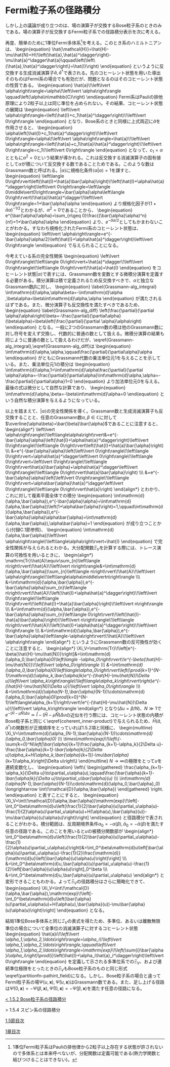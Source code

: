 # Fermi粒子系の径路積分
しかし上の議論が成り立つのは、場の演算子が交換するBose粒子系のときのみである。場の演算子が反交換するFermi粒子系での径路積分表示を次に考える。

再度、簡単のために1準位Fermi多体系[^1]を考える。このとき系のハミルトニアンは、
	\begin{equation}
		\hat{\mathcal{H}}=\hat{H}-\mu\hat{N}=H\\!\left(\hat{a},\hat{a}^\dagger\right)-\mu\hat{a}^\dagger\hat{a}\qquad\left(\left\\{\hat{a},\hat{a}^\dagger\right\\}=\hat{I}\right)
	\end{equation}
というように反交換する生成消滅演算子$\hat{a},\hat{a}^\dagger$で表される。先のコヒーレント状態を用いた導出そのものはFermi系の場合でも有効だが、問題となるのはそのコヒーレント状態の性質である。
	\begin{equation}
		\hat{a}\\!\left\lvert \alpha\right\rangle=\alpha\\!\left\lvert \alpha\right\rangle \qquad\left(\alpha\in\mathbb{C}\right)
	\end{equation}
Fermi系はPauliの排他原理により2粒子以上は同じ準位を占められない。その結果、コヒーレント状態の展開は
	\begin{equation}
		\left\lvert \alpha\right\rangle=\left(\hat{I}+c_1\hat{a}^\dagger\right)\\!\left\lvert 0\right\rangle
	\end{equation}
となり、Bose系のときと同様に上式両辺に$\hat{a}$を作用させると、
	\begin{equation}
		\alpha\left(\hat{I}+c_1\hat{a}^\dagger\right)\\!\left\lvert 0\right\rangle=\alpha\\!\left\lvert \alpha\right\rangle=\hat{a}\\!\left\lvert \alpha\right\rangle=\left(\hat{a}+c_1\hat{a}\hat{a}^\dagger\right)\\!\left\lvert 0\right\rangle=c_1\\!\left\lvert 0\right\rangle
	\end{equation}
となって、$c_1=\alpha$とともに$\alpha^2=0$という結果が導かれる。これは反交換する消滅演算子の固有値として$\alpha$が積について反交換する数であることためである。このような数はGrassmann数と呼ばれる。$\left\lvert \alpha\right\rangle$に規格化条件$\left\langle\alpha\middle\vert\alpha\right\rangle=1$を課すと、
	\begin{equation}
		\left\langle 0\right\rvert\left(\hat{I}+\hat{a}\bar{\alpha}\right)\\!\left(\hat{I}+\alpha\hat{a}^\dagger\right)\left\lvert 0\right\rangle=\left\langle 0\middle\vert0\right\rangle+\bar{\alpha}\alpha\left\langle 0\right\rvert\\!\hat{a}\hat{a}^\dagger\\!\left\lvert 0\right\rangle=1+\bar{\alpha}\alpha
	\end{equation}
より規格化因子が$(1+\bar{\alpha}\alpha)^{-1/2}$とわかるが、$\alpha^2=0$であることから、
	\begin{equation}
		e^{\bar{\alpha}\alpha}=\sum_{n\geq 0}\frac{(\bar{\alpha}\alpha)^n}{n!}=1+\bar{\alpha}\alpha
	\end{equation}
より、$e^{-\bar{\alpha}\alpha/2}$としてもかまわないことがわかる。すなわち規格化されたFermi系のコヒーレント状態は、
	\begin{equation}
		\left\lvert \alpha\right\rangle=e^{-\bar{\alpha}\alpha/2}\left(\hat{I}+\alpha\hat{a}^\dagger\right)\left\lvert 0\right\rangle
	\end{equation}
で与えられることになる。
			
今考えている系の完全性関係
	\begin{equation}
		\left\lvert 0\right\rangle\\!\left\langle 0\right\rvert+\hat{a}^\dagger\\!\left\lvert 0\right\rangle\\!\left\langle 0\right\rvert\\!\hat{a}=\hat{I}
	\end{equation}
をコヒーレント状態$\left\lvert \alpha\right\rangle$で表すには、Grassmann数を変数とする微積分演算を定義する必要がある。積分演算は積で定義されるため反交換すべきで、$\alpha$と独立なGrassmann数$\beta$に対し、
	\begin{equation}	\label{Grassmann-alg_integral}
		\int\mathrm{d}\alpha\,\alpha\beta=-\int\mathrm{d}\alpha \,\beta\alpha=\beta\int\mathrm{d}\alpha\,\alpha
	\end{equation}
が満たされるはずである。また、微分演算子も反交換性を満たすべきであるため、
	\begin{equation}	\label{Grassmann-alg_diff}
		\left(\frac{\partial}{\partial \alpha}\alpha\right)\beta=-\frac{\partial}{\partial\alpha}(\beta\alpha)=\beta\left(\frac{\partial}{\partial \alpha}\alpha\right)
	\end{equation}
となる。一般に2つのGrassmann数の積は他のGrassmann数に対し符号を変えず交換し、代数的に普通の数として扱える。微積分演算の結果も同じように普通の数として扱えるわけだが、\eqref{Grassmann-alg_integral},\eqref{Grassmann-alg_diff}は
	\begin{equation}
		\int\mathrm{d}\alpha\,\alpha,\qquad\frac{\partial}{\partial\alpha}\alpha
	\end{equation}
がともにGrassmann代数の乗法単位元$1$を与えることを示している。また、乗法単位元$1$の積分は
	\begin{equation}
		\int\mathrm{d}\alpha\,1=\int\mathrm{d}\alpha\frac{\partial}{\partial \alpha}\alpha=-\frac{\partial}{\partial\alpha}\int\mathrm{d}\alpha\,\alpha=-\frac{\partial}{\partial\alpha}1=0
	\end{equation}
より加法単位元$0$を与える。最後の式は微分として自然な計算であり、
	\begin{equation}
		\int\mathrm{d}\alpha\,\beta=-\beta\int\mathrm{d}\alpha=0
	\end{equation}
という自然な積分演算を与えるようになっている。

以上を踏まえて、$\left\lvert \alpha\right\rangle$の完全性関係を導く。Grassmann数と生成消滅演算子も反交換することと、任意のGrassmann数$\alpha,\beta\in\mathbb{C}$に対して$\overline{\alpha\beta}=\bar{\beta}\bar{\alpha}$であることに注意すると、
	\begin{align\*}
		\left\lvert \alpha\right\rangle\\!\left\langle\alpha\right\rvert&=e^{-\bar{\alpha}\alpha}\left(\hat{I}+\alpha\hat{a}^\dagger\right)\left\lvert 0\right\rangle\\!\left\langle 0\right\rvert\left(\hat{I}+\hat{a}\bar{\alpha}\right) \\\\\\
		&=e^{-\bar{\alpha}\alpha}\left(\left\lvert 0\right\rangle\\!\left\langle 0\right\rvert+\alpha\hat{a}^\dagger\left\lvert 0\right\rangle\\!\left\langle 0\right\rvert+\left\lvert 0\right\rangle\\!\left\langle 0\right\rvert\hat{a}\bar{\alpha}+\alpha\hat{a}^\dagger\left\lvert 0\right\rangle\\!\left\langle 0\right\rvert\hat{a}\bar{\alpha}\right) \\\\\\
		&=e^{-\bar{\alpha}\alpha}\left(\left\lvert 0\right\rangle\\!\left\langle 0\right\rvert+\alpha\bar{\alpha}\hat{a}^\dagger\left\lvert 0\right\rangle\\!\left\langle 0\right\rvert\hat{a}\right)
	\end{align\*}
とわかり、これに対して複素平面全体での積分
	\begin{equation}
		\int\mathrm{d}(\alpha,\bar{\alpha})\,e^{-\bar{\alpha}\alpha}=\int\mathrm{d}(\alpha,\bar{\alpha})\left(1+\alpha\bar{\alpha}\right)=1,\qquad\int\mathrm{d}(\alpha,\bar{\alpha})\,e^{-\bar{\alpha}\alpha}\alpha\bar{\alpha}=\int\mathrm{d}(\alpha,\bar{\alpha})\,\alpha\bar{\alpha}=1
	\end{equation}
が成り立つことから(付録C.1節参照)、
	\begin{equation}
		\int\mathrm{d}(\alpha,\bar{\alpha})\left\lvert \alpha\right\rangle\\!\left\langle\alpha\right\rvert=\hat{I}
	\end{equation}
で完全性関係が与えられるとわかる。大分配関数$\Xi_V$を計算する際には、トレース演算の可換性を用いるときに、
	\begin{align\*}
		\mathrm{Tr}\hat{A}\equiv\sum_{n}\left\langle n\right\rvert\\!\hat{A}\\!\left\lvert n\right\rangle&=\int\mathrm{d}(\alpha,\bar{\alpha})\sum_{n}\left\langle n\right\rvert\\!\hat{A}\\!\left\lvert \alpha\right\rangle\\!\left\langle\alpha\middle\vertn\right\rangle \\\\\\
		&=\int\mathrm{d}(\alpha,\bar{\alpha})\,e^{-\bar{\alpha}\alpha}\sum_{n}\left\langle n\right\rvert\\!\hat{A}\\!\left(\hat{I}+\alpha\hat{a}^\dagger\right)\\!\left\lvert 0\right\rangle\\!\left\langle 0\right\rvert\\!\left(\hat{I}+\hat{a}\bar{\alpha}\right)\\!\left\lvert n\right\rangle \\\\\\
		&=\int\mathrm{d}(\alpha,\bar{\alpha})\,e^{-\bar{\alpha}\alpha}\sum_{n}\left\langle 0\right\rvert\\!\left(\hat{I}-\hat{a}\bar{\alpha}\right)\\!\left\lvert n\right\rangle\\!\left\langle n\right\rvert\\!\hat{A}\\!\left(\hat{I}+\alpha\hat{a}^\dagger\right)\\!\left\lvert 0\right\rangle \\\\\\
		&=\int\mathrm{d}(\alpha,\bar{\alpha})\,e^{-\bar{\alpha}\alpha}\left\langle-\alpha\right\rvert\\!\hat{A}\\!\left\lvert \alpha\right\rangle
	\end{align\*}
というようにGrassmann数の反可換性が効くことに注意すると、
	\begin{align\*}
		\Xi_V=\mathrm{Tr}\\!\left[e^{-\beta(\hat{H}-\mu\hat{N})}\right]&=\int\mathrm{d}(\alpha_0,\bar{\alpha}_0)\left\langle -\alpha_0\right\rvert\\!e^{-\beta(\hat{H}-\mu\hat{N})}\\!\left\lvert \alpha_0\right\rangle \\\\\\
		&=\int\mathrm{d}(\alpha_0,\bar{\alpha}_0)\left\langle\alpha_0\right\rvert\left(\prod_{k=1}^{N-1}\mathrm{d}(\alpha_k,\bar{\alpha}_k)e^{-(\hat{H}-\mu\hat{N})\Delta u}\left\lvert \alpha_k\right\rangle\\!\left\langle\alpha_k\right\rvert\right)e^{-(\hat{H}-\mu\hat{N})\Delta u}\\!\left\lvert \alpha_0\right\rangle \\\\\\
		&=\int\mathrm{d}(\alpha_{N-1},\bar{\alpha}_{N-1})\cdots\mathrm{d}(\alpha_0,\bar{\alpha}_0)\prod_{k=0}^{N-1}\left\langle\alpha_{k+1}\right\rvert\\!e^{-(\hat{H}-\mu\hat{N})\Delta u}\\!\left\lvert \alpha_k\right\rangle
	\end{align\*}
となり$(\Delta u=\beta/N)$、$N\gg 1$で$e^{-(\hat{H}-\mu\hat{N})\Delta u}\simeq\hat{I}-(\hat{H}-\mu\hat{N})\Delta u$の近似を行う際には、コヒーレント状態の内積がBose粒子系と同じく\eqref{coherent_inner-product}で与えられるため、$\hat{H}(\hat{a},\hat{a}^\dagger)$の関数形が正規順序をとっていれば1.5.2項と同様に、
	\begin{multline}
		\Xi_V=\int\mathrm{d}(\alpha_{N-1},\bar{\alpha}_{N-1})\cdots\mathrm{d}(\alpha_0,\bar{\alpha}_0) \\\\\\
		\times\mathrm{exp}\\!\left\\{-\sum_{k=0}^N\left[\bar{\alpha}_{k+1}\frac{\alpha_{k+1}-\alpha_k}{2\Delta u}-\frac{\bar{\alpha}_{k+1}-\bar{\alpha}_k}{2\Delta u}\alpha_k+H(\alpha_k,\bar{\alpha}_{k+1})-\mu\bar{\alpha}_{k+1}\alpha_k\right]\Delta u\right\\}
	\end{multline}
$N\to\infty$の極限をとって$u$を連続変数化し、
	\begin{equation}
		\left\\{
			\begin{gathered}
				\frac{\alpha_{k+1}-\alpha_k}{\Delta u}\to\partial_u\alpha(u),\qquad\frac{\bar{\alpha}_{k+1}-\bar{\alpha}_k}{\Delta u}\to\partial_u\bar{\alpha}(u) \\\\\\
				\int\mathrm{d}(\alpha_{N-1},\bar{\alpha}_{N-1})\cdots\mathrm{d}(\alpha_0,\bar{\alpha}_0) \longrightarrow \int\\!\mathcal{D}(\alpha,\bar{\alpha})
			\end{gathered}
		\right.
	\end{equation}
と表すことにすると、
	\begin{equation}
		\Xi_V=\int\\!\mathcal{D}(\alpha,\bar{\alpha})\mathrm{exp}\\!\left[-\int_0^\beta\mathrm{d}u\left(\frac{1}{2}\bar{\alpha}(u)\partial_u\alpha(u)-\frac{1}{2}\alpha(u)\partial_u\alpha(u)+H(\alpha(u),\bar{\alpha}(u))-\mu\bar{\alpha}(u)\alpha(u)\right)\right]
	\end{equation}
と径路積分で表されることがわかる。積分範囲は、反周期境界条件$\alpha_0=-\alpha(\beta),\,\bar{\alpha}_0=-\bar{\alpha}(\beta)$を満たす任意の径路である。このことを用いると$u$の被積分関数部が
	\begin{align\*}
		\int_0^\beta\mathrm{d}u\left(\frac{1}{2}\bar{\alpha}(u)\partial_u\alpha(u)-\frac{1}{2}\alpha(u)\partial_u\alpha(u)\right)&=\int_0^\beta\mathrm{d}u\left[\bar{\alpha}(u)\partial_u\alpha(u)-\frac{1}{2}\frac{\mathrm{d}}{\mathrm{d}u}\left(\bar{\alpha}(u)\alpha(u)\right)\right] \\\\\\
		&=\int_0^\beta\mathrm{d}u\,\bar{\alpha}(u)\partial_u\alpha(u)-\frac{1}{2}\left[\bar{\alpha}(u)\alpha(u)\right]_0^\beta \\\\\\
		&=\int_0^\beta\mathrm{d}u\,\bar{\alpha}(u)\partial_u\alpha(u)
	\end{align\*}
と変形できることもわかる。よって$\Xi_V$の径路積分はさらに簡略化できて、
	\begin{equation}
		\Xi_V=\int\\!\mathcal{D}(\alpha,\bar{\alpha})\,\mathrm{exp}\\!\left[-\int_0^\beta\mathrm{d}u\left(\bar{\alpha}(u)\partial_u\alpha(u)+H(\alpha(u),\bar{\alpha}(u))-\mu\bar{\alpha}(u)\alpha(u)\right)\right]
	\end{equation}
となる。

結局1準位Bose多体系と同じ$\Xi_V$の表式を得たため、多準位、あるいは離散無限準位の場合について全準位の消滅演算子に対するコヒーレント状態
	\begin{equation}
		\hat{a}_i\\!\left\lvert \alpha_1,\alpha_2,\ldots\right\rangle=\alpha_i\\!\left\lvert \alpha_1,\alpha_2,\ldots\right\rangle,\qquad\left\lvert \alpha_1,\alpha_2,\ldots\right\rangle=\mathrm{exp}\\!\left(\sum_{i}\bar{\alpha}_i\alpha_i\right)\prod_{i}\left(\hat{I}+\alpha_i\hat{a}_i^\dagger\right)\left\lvert 0\right\rangle
	\end{equation}
を定義して示される多準位系での$\Xi_V$、および連続準位極限をとったときの$\Xi_V$もBose粒子系のものと同じ形式\eqref{partitionfn-pathint_field}になる。しかし、Bose粒子系の場合と違ってFermi粒子系の場$\Psi(u,\boldsymbol{x}),\bar{\Psi}(u,\boldsymbol{x})$はGrassmann数である。また、足し上げる径路は$\Psi(0,\boldsymbol{x})=-\Psi(\beta,\boldsymbol{x}),\,\bar{\Psi}(0,\boldsymbol{x})=-\bar{\Psi}(\beta,\boldsymbol{x})$を満たす任意の径路になる。

[^1]: 1準位Fermi粒子系はPauliの排他律から2粒子以上存在する状態が許されないので多体系とは本来呼べないが、分配関数は定義可能である(熱力学関数と結びつけることはできない)。

[\< 1.5.2 Bose粒子系の径路積分](https://pr440.github.io/manybody-qm/Sec1-5-2)

\> 1.5.4 スピン系の径路積分

[1.5節目次](https://pr440.github.io/manybody-qm/Sec1-5)

[1章目次](https://pr440.github.io/manybody-qm/Chap1)